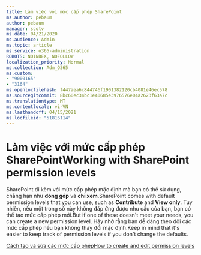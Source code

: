 ```yaml
---
title: Làm việc với mức cấp phép SharePoint
ms.author: pebaum
author: pebaum
manager: scotv
ms.date: 04/21/2020
ms.audience: Admin
ms.topic: article
ms.service: o365-administration
ROBOTS: NOINDEX, NOFOLLOW
localization_priority: Normal
ms.collection: Adm_O365
ms.custom:
- "9000165"
- "3164"
ms.openlocfilehash: f447aea6c844746f1901382120cb4081e46ec578
ms.sourcegitcommit: 8bc60ec34bc1e40685e3976576e04a2623f63a7c
ms.translationtype: MT
ms.contentlocale: vi-VN
ms.lasthandoff: 04/15/2021
ms.locfileid: "51816114"
---
```

# <a name="working-with-sharepoint-permission-levels"></a><span data-ttu-id="27160-102">Làm việc với mức cấp phép SharePoint</span><span class="sxs-lookup"><span data-stu-id="27160-102">Working with SharePoint permission levels</span></span>

<span data-ttu-id="27160-103">SharePoint đi kèm với mức cấp phép mặc định mà bạn có thể sử dụng, chẳng hạn như **đóng góp** và **chỉ xem**.</span><span class="sxs-lookup"><span data-stu-id="27160-103">SharePoint comes with default permission levels that you can use, such as **Contribute** and **View only**.</span></span> <span data-ttu-id="27160-104">Tuy nhiên, nếu một trong số này không đáp ứng được nhu cầu của bạn, bạn có thể tạo mức cấp phép mới.</span><span class="sxs-lookup"><span data-stu-id="27160-104">But if one of these doesn't meet your needs, you can create a new permission level.</span></span> <span data-ttu-id="27160-105">Hãy nhớ rằng bạn dễ dàng theo dõi các mức cấp phép nếu bạn không thay đổi mặc định.</span><span class="sxs-lookup"><span data-stu-id="27160-105">Keep in mind that it's easier to keep track of permission levels if you don't change the defaults.</span></span>

[<span data-ttu-id="27160-106">Cách tạo và sửa các mức cấp phép</span><span class="sxs-lookup"><span data-stu-id="27160-106">How to create and edit permission levels</span></span>](https://docs.microsoft.com/sharepoint/how-to-create-and-edit-permission-levels)